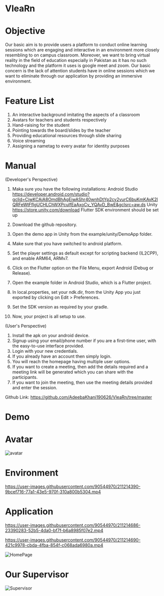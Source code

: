 # VleaRn

# Objective
Our basic aim is to provide users a platform to conduct online learning sessions which are engaging and interactive in an environment more closely resembling to on campus classroom. Moreover, we want to bring virtual reality in the field of education especially in Pakistan as it has no such technology and the platform it uses is google meet and zoom. Our basic concern is the lack of attention students have in online sessions which we want to eliminate through our application by providing an immersive environment.

# Feature List
1.	An interactive background imitating the aspects of a classroom
2.	Avatars for teachers and students respectively
3.	Hand-raising for the student 
4.	Pointing towards the board/slides by the teacher 
5.	Providing educational resources through slide sharing 
6.	Voice streaming 
7.	Assigning a nametag to every avatar for identity purposes

# Manual
(Developer's Perspective)
1. Maka sure you have the following installations:
   Android Studio https://developer.android.com/studio?gclid=CjwKCAiA8OmdBhAgEiwAShr40wnhDtYp2cv2vurC6buKmKAvK2lQRFeWtFflgUCHLChWXPculfEaAxoCv_YQAvD_BwE&gclsrc=aw.ds
   Unity https://store.unity.com/download
   Flutter
   SDK environment should be set up
   
2. Download the github repository.
3. Open the demo app in Unity from the example/unity/DemoApp folder.
4. Make sure that you have switched to android platform.
5. Set the player settings as default except for scripting backend (IL2CPP), and enable ARM64, ARMv7.
6. Click on the Flutter option on the File Menu, export Android (Debug or Release).
7. Open the example folder in Android Studio, which is a Flutter project.
8. In local.properties, set your ndk.dir, from the Unity App you just exported by clicking on Edit > Preferences.
9. Set the SDK version as required by your gradle.
10. Now, your project is all setup to use. 

(User's Perspective)
1.	Install the apk on your android device.
2.	Signup using your email/phone number if you are a first-time user, with the easy-to-use interface provided.
3.	Login with your new credentials.
4.	If you already have an account then simply login.
5.	You will reach the homepage having multiple user options.
6.	If you want to create a meeting, then add the details required and a meeting link will be generated which you can share with the participants.
7.	If you want to join the meeting, then use the meeting details provided and enter the session.

Github Link: https://github.com/AdeebaKhani190626/VleaRn/tree/master

# Demo

# Avatar 
![avatar](https://user-images.githubusercontent.com/90544970/211214369-0cf36a88-6470-4e3c-ba38-b307b5d572ec.jpeg)

# Environment
https://user-images.githubusercontent.com/90544970/211214390-9bcef716-77a1-43e5-970f-310a800b5304.mp4

# Application 


https://user-images.githubusercontent.com/90544970/211214686-23390283-52b5-4da0-bf7f-b6a8985f07e2.mp4


https://user-images.githubusercontent.com/90544970/211214690-421c9978-cbda-4fba-854f-c068ada6980a.mp4


![HomePage](https://user-images.githubusercontent.com/90544970/211214709-8cb1be24-2eea-4504-b92d-d1d3dbf8943b.jpeg)


# Our Supervisor

![Supervisor](https://user-images.githubusercontent.com/90544970/211214712-8f3b2994-0486-42e0-84f1-cc095255f0ed.jpeg)
